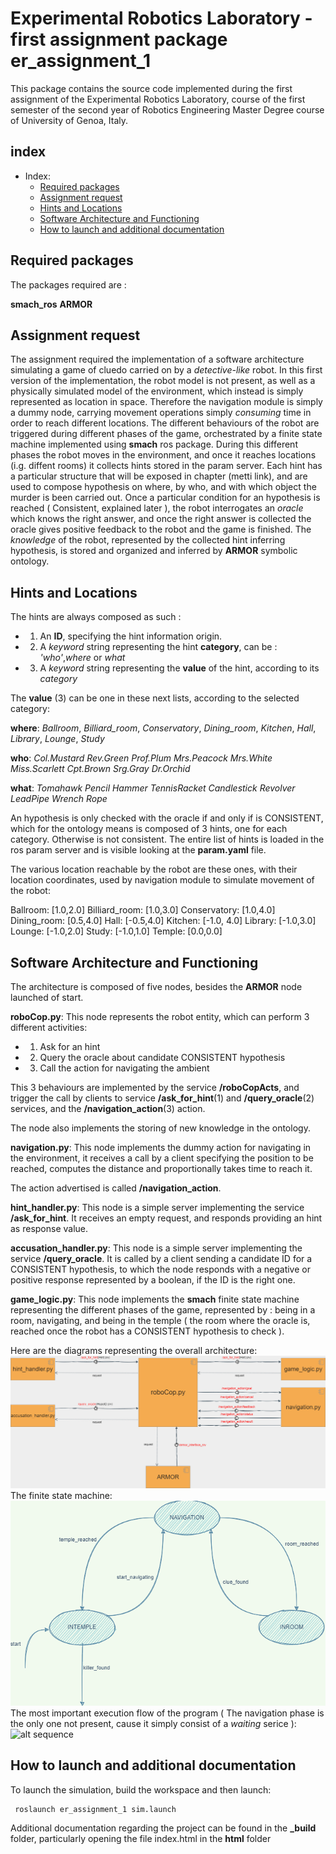 # Experimental Robotics Laboratory - first assignment package er_assignment_1

This package contains the source code implemented during the first assignment of the Experimental Robotics Laboratory, course of the first semester of the second year of Robotics Engineering Master Degree course of University of Genoa, Italy.

## index

- Index:
  - [Required packages](#required-packages)
  - [Assignment request](#assignment-request)
  - [Hints and Locations](#hints-and-locations)
  - [Software Architecture and Functioning](#software-architecture-and-functioning)
  - [How to launch and additional documentation](#how-to-launch-and-additional-documentation)
  
## Required packages

The packages required are :

**smach_ros**
**ARMOR**

## Assignment request

The assignment required the implementation of a software architecture simulating a game of cluedo carried on by a *detective-like* robot. In this first version of the implementation, the robot model is not present, as well as a physically simulated model of the environment, which instead is simply represented as location in space. Therefore the navigation module is simply a dummy node, carrying movement operations simply *consuming* time in order to reach different locations. The different behaviours of the robot are triggered during different phases of the game, orchestrated by a finite state machine implemented using **smach** ros package. During this different phases the robot moves in the environment, and once it reaches locations (i.g. diffent rooms) it collects hints stored in the param server. Each hint has a particular structure that will be exposed in chapter (metti link), and are used to compose hypothesis on where, by who, and with which object the murder is been carried out. Once a particular condition for an hypothesis is reached ( Consistent, explained later ), the robot interrogates an *oracle* which knows the right answer, and once the right answer is collected the oracle gives positive feedback to the robot and the game is finished. The *knowledge* of the robot, represented by the collected hint inferring hypothesis, is stored and organized and inferred by **ARMOR** symbolic ontology.

## Hints and Locations

The hints are always composed as such :

- 1. An **ID**, specifying the hint information origin.
- 2. A *keyword* string representing the hint **category**, can be : *'who'*,*where* or *what*
- 3. A *keyword* string representing the **value** of the hint, according to its *category*

The **value** (3) can be one in these next lists, according to the selected category:

**where**:
*Ballroom*,
*Billiard_room*,
*Conservatory*,
*Dining_room*,
*Kitchen*,
*Hall*,
*Library*,
*Lounge*,
*Study*

**who**:
*Col.Mustard*
*Rev.Green*
*Prof.Plum*
*Mrs.Peacock*
*Mrs.White*
*Miss.Scarlett*
*Cpt.Brown*
*Srg.Gray*
*Dr.Orchid*

**what**:
*Tomahawk*
*Pencil*
*Hammer*
*TennisRacket*
*Candlestick*
*Revolver*
*LeadPipe*
*Wrench*
*Rope*

An hypothesis is only checked with the oracle if and only if is CONSISTENT, which for the ontology means is composed of 3 hints, one for each category. Otherwise is not consistent. The entire list of hints is loaded in the ros param server and is visible looking at the **param.yaml** file.

The various location reachable by the robot are these ones, with their location coordinates, used by navigation module to simulate movement of the robot:

Ballroom: [1.0,2.0]
Billiard_room: [1.0,3.0]
Conservatory: [1.0,4.0]
Dining_room: [0.5,4.0]
Hall: [-0.5,4.0]
Kitchen: [-1.0, 4.0]
Library: [-1.0,3.0]
Lounge: [-1.0,2.0]
Study: [-1.0,1.0]
Temple: [0.0,0.0]

## Software Architecture and Functioning

The architecture is composed of five nodes, besides the **ARMOR** node launched of start.

**roboCop.py**: This node represents the robot entity, which can perform 3 different activities:

- 1. Ask for an hint
- 2. Query the oracle about candidate CONSISTENT hypothesis
- 3. Call the action for navigating the ambient

This 3 behaviours are implemented by the service **/roboCopActs**, and trigger the call by clients to service **/ask_for_hint**(1) and **/query_oracle**(2) services, and the **/navigation_action**(3) action.

The node also implements the storing of new knowledge in the ontology.

**navigation.py**: This node implements the dummy action for navigating in the environment, it receives a call by a client specifying the position to be reached, computes the distance and proportionally takes time to reach it.

The action advertised is called **/navigation_action**.

**hint_handler.py**: This node is a simple server implementing the service **/ask_for_hint**. It receives an empty request, and responds providing an hint as response value.

**accusation_handler.py**: This node is a simple server implementing the service **/query_oracle**. It is called by a client sending a candidate ID for a CONSISTENT hypothesis, to which the node responds with a negative or positive response represented by a boolean, if the ID is the right one.

**game_logic.py**: This node implements the **smach** finite state machine representing the different phases of the game, represented by : being in a room, navigating, and being in the temple ( the room where the oracle is, reached once the robot has a CONSISTENT hypothesis to check ).

Here are the diagrams representing the overall architecture:
![alt comnponent](https://github.com/HolyStone95/er_assignment_1/blob/master/media/Component_UML.png)
The finite state machine:
![alt fsm](https://github.com/HolyStone95/er_assignment_1/blob/master/media/FSM_UML.png)
The most important execution flow of the program ( The navigation phase is the only one not present, cause it simply consist of a *waiting* serice ):
![alt sequence](https://github.com/HolyStone95/RT1_Assignment1/blob/master/media/Sequence_INTEMPLE_UML.png)

## How to launch and additional documentation

To launch the simulation, build the workspace and then launch:
```
 roslaunch er_assignment_1 sim.launch
```
Additional documentation regarding the project can be found in the **_build** folder, particularly opening the file index.html in the **html** folder
